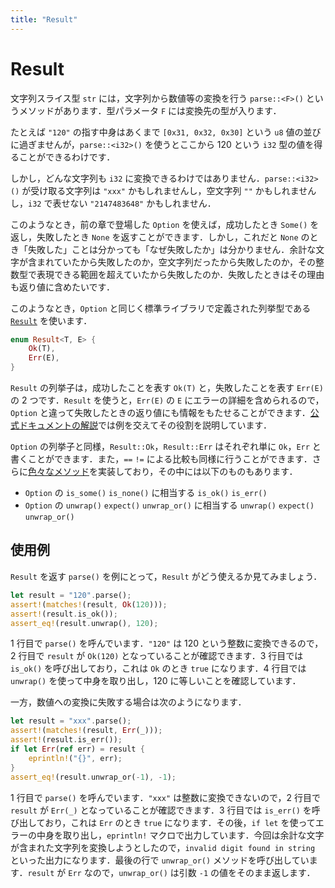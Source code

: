 ```yaml
---
title: "Result"
---
```


# Result
文字列スライス型 `str` には，文字列から数値等の変換を行う `parse::<F>()` というメソッドがあります．型パラメータ `F` には変換先の型が入ります．

たとえば `"120"` の指す中身はあくまで `[0x31, 0x32, 0x30]` という `u8` 値の並びに過ぎませんが，`parse::<i32>()` を使うとここから 120 という `i32` 型の値を得ることができるわけです．

しかし，どんな文字列も `i32` に変換できるわけではありません．`parse::<i32>()` が受け取る文字列は `"xxx"` かもしれませんし，空文字列 `""` かもしれませんし，`i32` で表せない `"2147483648"` かもしれません．

このようなとき，前の章で登場した `Option` を使えば，成功したとき `Some()` を返し，失敗したとき `None` を返すことができます．しかし，これだと `None` のとき「失敗した」ことは分かっても「なぜ失敗したか」は分かりません．余計な文字が含まれていたから失敗したのか，空文字列だったから失敗したのか，その整数型で表現できる範囲を超えていたから失敗したのか．失敗したときはその理由も返り値に含めたいです．

このようなとき，`Option` と同じく標準ライブラリで定義された列挙型である [`Result`](https://doc.rust-lang.org/std/result/enum.Result.html) を使います．
```rust
enum Result<T, E> {
    Ok(T),
    Err(E),
}
```
`Result` の列挙子は，成功したことを表す `Ok(T)` と，失敗したことを表す `Err(E)` の 2 つです．`Result` を使うと，`Err(E)` の `E` にエラーの詳細を含められるので，`Option` と違って失敗したときの返り値にも情報をもたせることができます．[公式ドキュメントの解説](https://doc.rust-lang.org/std/result/)では例を交えてその役割を説明しています．

`Option` の列挙子と同様，`Result::Ok`，`Result::Err` はそれぞれ単に `Ok`，`Err` と書くことができます．また，`==` `!=` による比較も同様に行うことができます．さらに[色々なメソッド](https://doc.rust-lang.org/std/result/enum.Result.html#implementations)を実装しており，その中には以下のものもあります．

- `Option` の `is_some()` `is_none()` に相当する `is_ok()` `is_err()`
- `Option` の `unwrap()` `expect()` `unwrap_or()` に相当する `unwrap()` `expect()` `unwrap_or()`

## 使用例
`Result` を返す `parse()` を例にとって，`Result` がどう使えるか見てみましょう．
```rust
let result = "120".parse();
assert!(matches!(result, Ok(120)));
assert!(result.is_ok());
assert_eq!(result.unwrap(), 120); 
```
1 行目で `parse()` を呼んでいます．`"120"` は 120 という整数に変換できるので，2 行目で `result` が `Ok(120)` となっていることが確認できます．3 行目では `is_ok()` を呼び出しており，これは `Ok` のとき `true` になります．4 行目では `unwrap()` を使って中身を取り出し，120 に等しいことを確認しています．

一方，数値への変換に失敗する場合は次のようになります．
```rust
let result = "xxx".parse();
assert!(matches!(result, Err(_)));
assert!(result.is_err());
if let Err(ref err) = result {
    eprintln!("{}", err);
}
assert_eq!(result.unwrap_or(-1), -1);
```
1 行目で `parse()` を呼んでいます．`"xxx"` は整数に変換できないので，2 行目で `result` が `Err(_)` となっていることが確認できます．3 行目では `is_err()` を呼び出しており，これは `Err` のとき `true` になります．その後，`if let` を使ってエラーの中身を取り出し，`eprintln!` マクロで出力しています．今回は余計な文字が含まれた文字列を変換しようとしたので，`invalid digit found in string` といった出力になります．最後の行で `unwrap_or()` メソッドを呼び出しています．`result` が `Err` なので，`unwrap_or()` は引数 `-1` の値をそのまま返します．